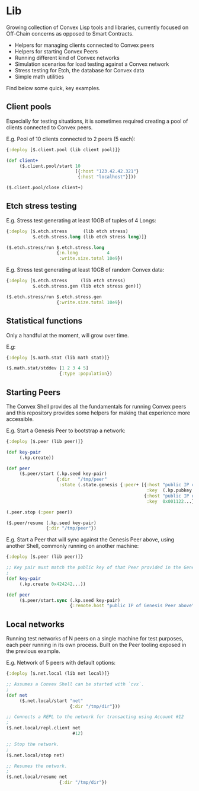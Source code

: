 # Lib

Growing collection of Convex Lisp tools and libraries, currently focused on
Off-Chain concerns as opposed to Smart Contracts.

- Helpers for managing clients connected to Convex peers
- Helpers for starting Convex Peers
- Running different kind of Convex networks
- Simulation scenarios for load testing against a Convex network
- Stress testing for Etch, the database for Convex data
- Simple math utilities

Find below some quick, key examples.


## Client pools

Especially for testing situations, it is sometimes required creating a pool of
clients connected to Convex peers.

E.g. Pool of 10 clients connected to 2 peers (5 each):

```clojure
{:deploy [$.client.pool (lib client pool)]}

(def client+
     ($.client.pool/start 10
                          [{:host "123.42.42.321"}
                           {:host "localhost"}]))

($.client.pool/close client+)
```


## Etch stress testing

E.g. Stress test generating at least 10GB of tuples of 4 Longs:

```clojure
{:deploy [$.etch.stress      (lib etch stress)
          $.etch.stress.long (lib etch stress long)]}

($.etch.stress/run $.etch.stress.long
                   {:n.long           4
                    :write.size.total 10e9})
```

E.g. Stress test generating at least 10GB of random Convex data:

```clojure
{:deploy [$.etch.stress     (lib etch stress)
          $.etch.stress.gen (lib etch stress gen)]}

($.etch.stress/run $.etch.stress.gen
                   {:write.size.total 10e9})
```


## Statistical functions

Only a handful at the moment, will grow over time.

E.g:

```clojure
{:deploy [$.math.stat (lib math stat)]}

($.math.stat/stddev [1 2 3 4 5]
                    {:type :population})
```


## Starting Peers

The Convex Shell provides all the fundamentals for running Convex peers and this
repository provides some helpers for making that experience more accessible.

E.g. Start a Genesis Peer to bootstrap a network:

```clojure
{:deploy [$.peer (lib peer)]}

(def key-pair
     (.kp.create))

(def peer
     ($.peer/start (.kp.seed key-pair)
                   {:dir   "/tmp/peer"
                    :state (.state.genesis {:peer+ [{:host "public IP of this Peer"
                                                     :key  (.kp.pubkey key-pair)}
                                                    {:host "public IP of another Peer"
                                                     :key  0x001122...}]})}))

(.peer.stop (:peer peer))

($.peer/resume (.kp.seed key-pair)
               {:dir "/tmp/peer"})
```

E.g. Start a Peer that will sync against the Genesis Peer above, using another Shell,
     commonly running on another machine:

```clojure
{:deploy [$.peer (lib peer)]}

;; Key pair must match the public key of that Peer provided in the Genesis State above.
;
(def key-pair
     (.kp.create 0x424242...))

(def peer
     ($.peer/start.sync (.kp.seed key-pair)
                        {:remote.host "public IP of Genesis Peer above"}))
```


## Local networks

Running test networks of N peers on a single machine for test purposes,
each peer running in its own process. Built on the Peer tooling exposed in the
previous example.

E.g. Network of 5 peers with default options:

```clojure
{:deploy [$.net.local (lib net local)]}

;; Assumes a Convex Shell can be started with `cvx`.
;
(def net
     ($.net.local/start "net"
                        {:dir "/tmp/dir"}))

;; Connects a REPL to the network for transacting using Account #12
;
($.net.local/repl.client net
                         #12)

;; Stop the network.
;
($.net.local/stop net)

;; Resumes the network.
;
($.net.local/resume net
                    {:dir "/tmp/dir"})
```
